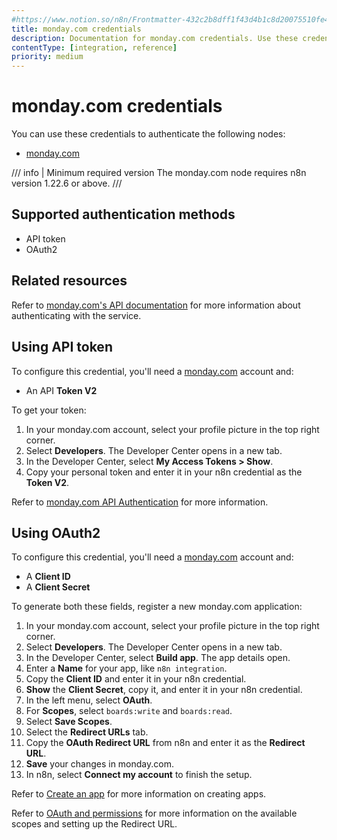 ```yaml
---
#https://www.notion.so/n8n/Frontmatter-432c2b8dff1f43d4b1c8d20075510fe4
title: monday.com credentials
description: Documentation for monday.com credentials. Use these credentials to authenticate monday.com in n8n, a workflow automation platform.
contentType: [integration, reference]
priority: medium
---
```


# monday.com credentials

You can use these credentials to authenticate the following nodes:

- [monday.com](/integrations/builtin/app-nodes/n8n-nodes-base.mondaycom.md)

/// info | Minimum required version
The monday.com node requires n8n version 1.22.6 or above.
///

## Supported authentication methods

- API token
- OAuth2

## Related resources

Refer to [monday.com's API documentation](https://developer.monday.com/api-reference/docs/basics) for more information about authenticating with the service.

## Using API token

To configure this credential, you'll need a [monday.com](https://monday.com/) account and:

- An API **Token V2**

To get your token:

1. In your monday.com account, select your profile picture in the top right corner.
2. Select **Developers**. The Developer Center opens in a new tab.
3. In the Developer Center, select **My Access Tokens > Show**.
4. Copy your personal token and enter it in your n8n credential as the **Token V2**.

Refer to [monday.com API Authentication](https://developer.monday.com/api-reference/docs/authentication) for more information.

## Using OAuth2

To configure this credential, you'll need a [monday.com](https://monday.com/) account and:

- A **Client ID**
- A **Client Secret**

To generate both these fields, register a new monday.com application:

1. In your monday.com account, select your profile picture in the top right corner.
2. Select **Developers**. The Developer Center opens in a new tab.
3. In the Developer Center, select **Build app**. The app details open.
4. Enter a **Name** for your app, like `n8n integration`.
5. Copy the **Client ID** and enter it in your n8n credential.
6. **Show** the **Client Secret**, copy it, and enter it in your n8n credential.
7. In the left menu, select **OAuth**.
8. For **Scopes**, select `boards:write` and `boards:read`.
9. Select **Save Scopes**.
10. Select the **Redirect URLs** tab.
11. Copy the **OAuth Redirect URL** from n8n and enter it as the **Redirect URL**.
12. **Save** your changes in monday.com.
13. In n8n, select **Connect my account** to finish the setup.

 Refer to [Create an app](https://developer.monday.com/apps/docs/create-an-app) for more information on creating apps.
 
 Refer to [OAuth and permissions](https://developer.monday.com/apps/docs/oauth) for more information on the available scopes and setting up the Redirect URL.
